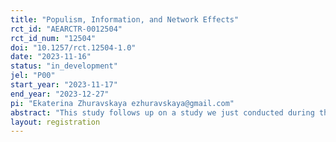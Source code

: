 ```yaml
---
title: "Populism, Information, and Network Effects"
rct_id: "AEARCTR-0012504"
rct_id_num: "12504"
doi: "10.1257/rct.12504-1.0"
date: "2023-11-16"
status: "in_development"
jel: "P00"
start_year: "2023-11-17"
end_year: "2023-12-27"
pi: "Ekaterina Zhuravskaya ezhuravskaya@gmail.com"
abstract: "This study follows up on a study we just conducted during the 1st round of Argentina Presidential Election on October 22, 2023, which was called "Fighting Populist Misinformation with a Leaflet Campaign". The purpose of the present study is twofold. First, given that Javier Milei made it (together with Sergio Massa) to the 2nd round of the election, this gives us a unique opportunity (rarely available in information treatment experiments as such opportunities are usually unique) to replicate the earlier experiment and check whether it replicates. Second, the preliminary data from the first experiment suggest quite strong network effects - which we thought were likely and planned to measure (and preregistered). Given that, we use the 2nd round as an opportunity to more clearly decompose direct effects from indirect (network) effects. We therefore work with the NGO to send leaflets to a subsample of voters who are supporters of the PJ party and who were in "pure control" departments in the previous ones and were therefore unaffected by our earlier work. These leaflets would provide information about Milei's policy proposals and their consequences. We will then use the official election data (precinct ("mesa")-level) to measure both the direct effect of our campaign on treated voters and the voters treated indirectly through informational spillover / network effects, with the exact proposal for measurement in the pre-analysis plan."
layout: registration
---
```


